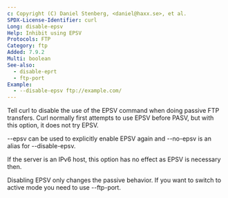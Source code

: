 ```yaml
---
c: Copyright (C) Daniel Stenberg, <daniel@haxx.se>, et al.
SPDX-License-Identifier: curl
Long: disable-epsv
Help: Inhibit using EPSV
Protocols: FTP
Category: ftp
Added: 7.9.2
Multi: boolean
See-also:
  - disable-eprt
  - ftp-port
Example:
  - --disable-epsv ftp://example.com/
---
```


Tell curl to disable the use of the EPSV command when doing passive FTP
transfers. Curl normally first attempts to use EPSV before PASV, but with this
option, it does not try EPSV.

--epsv can be used to explicitly enable EPSV again and --no-epsv is an alias
for --disable-epsv.

If the server is an IPv6 host, this option has no effect as EPSV is necessary
then.

Disabling EPSV only changes the passive behavior. If you want to switch to
active mode you need to use --ftp-port.
